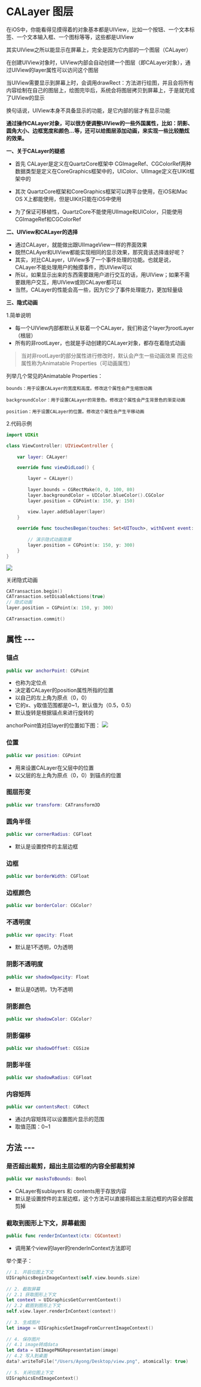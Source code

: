 # CALayer 图层
在iOS中，你能看得见摸得着的对象基本都是UIView，比如一个按钮、一个文本标签、一个文本输入框、一个图标等等，这些都是UIView

其实UIView之所以能显示在屏幕上，完全是因为它内部的一个图层（CALayer）

在创建UIView对象时，UIView内部会自动创建一个图层（即CALayer对象），通过UIView的layer属性可以访问这个图层

当UIView需要显示到屏幕上时，会调用drawRect：方法进行绘图，并且会将所有内容绘制在自己的图层上，绘图完毕后，系统会将图层拷贝到屏幕上，于是就完成了UIView的显示

换句话说，UIView本身不具备显示的功能，是它内部的层才有显示功能

**通过操作CALayer对象，可以很方便调整UIView的一些外国属性，比如：阴影、圆角大小、边框宽度和颜色...等，还可以给图层添加动画，来实现一些比较酷炫的效果。**

**一、关于CALayer的疑惑**

- 首先
  CALayer是定义在QuartzCore框架中
  CGImageRef、CGColorRef两种数据类型是定义在CoreGraphics框架中的，UIColor、UIImage定义在UIKit框架中的

- 其次
  QuartzCore框架和CoreGraphics框架可以跨平台使用，在iOS和Mac OS X上都能使用，但是UIKit只能在iOS中使用

- 为了保证可移植性，QuartzCore不能使用UIImage和UIColor，只能使用CGImageRef和CGColorRef

**二、UIView和CALayer的选择**

- 通过CALayer，就能做出跟UIImageView一样的界面效果
- 既然CALAyer和UIView都能实现相同的显示效果，那究竟该选择谁好呢？
- 其实，对比CALayer，UIView多了一个事件处理的功能。也就是说，CALayer不能处理用户的触摸事件，而UIView可以
- 所以，如果显示出来的东西需要跟用户进行交互的话，用UIView；如果不需要跟用户交互，用UIView或则CALayer都可以
- 当然，CALayer的性能会高一些，因为它少了事件处理能力，更加轻量级

**三、隐式动画**

1.简单说明

- 每一个UIView内部都默认关联着一个CALayer，我们称这个layer为rootLayer（根层）
- 所有的非rootLayer，也就是手动创建的CALayer对象，都存在着隐式动画

> 当对非rootLayer的部分属性进行修改时，默认会产生一些动画效果
> 而这些属性称为Animatable Properties（可动画属性）

列举几个常见的Animatable Properties：
	
	bounds：用于设置CALayer的宽度和高度。修改这个属性会产生缩放动画
	
	backgroundColor：用于设置CALayer的背景色。修改这个属性会产生背景色的渐变动画
	
	position：用于设置CALayer的位置。修改这个属性会产生平移动画

2.代码示例

```swift
import UIKit

class ViewController: UIViewController {
    
    var layer: CALayer!

    override func viewDidLoad() {

        layer = CALayer()
      
        layer.bounds = CGRectMake(0, 0, 100, 80)
        layer.backgroundColor = UIColor.blueColor().CGColor
        layer.position = CGPoint(x: 150, y: 150)

        view.layer.addSublayer(layer)
    }
    
    override func touchesBegan(touches: Set<UITouch>, withEvent event: UIEvent?) {
        
        // 演示隐式动画效果
        layer.position = CGPoint(x: 150, y: 300)
    }
}
```
![](1.gif)

关闭隐式动画

```swift
CATransaction.begin()
CATransaction.setDisableActions(true)
// 隐式动画      
layer.position = CGPoint(x: 150, y: 300)
        
CATransaction.commit()
```

## 属性 ---
### 锚点
 
```swift
public var anchorPoint: CGPoint
```

- 也称为定位点
- 决定着CALayer的position属性所指的位置
- 以自己的左上角为原点（0，0）
- 它的x、y取值范围都是0~1，默认值为（0.5，0.5）
- 默认旋转是根据锚点来进行旋转的

anchorPoint值对应layer的位置如下图：
![](10111605d9a97fd0d6f943c8381a90a7_articlex.png)

### 位置

```swift
public var position: CGPoint
```

- 用来设置CALayer在父层中的位置
- 以父层的左上角为原点（0，0）到锚点的位置

### 图层形变
 
```swift
public var transform: CATransform3D
```

### 圆角半径
 
```swift
public var cornerRadius: CGFloat
```

- 默认是设置控件的主层边框

### 边框
 
```swift
public var borderWidth: CGFloat
```

### 边框颜色
 
```swift
public var borderColor: CGColor?
```

### 不透明度
 
```swift
public var opacity: Float
```

- 默认是1不透明，0为透明

### 阴影不透明度
 
```swift
public var shadowOpacity: Float
```

- 默认是0透明，1为不透明

### 阴影颜色
 
```swift
public var shadowColor: CGColor?
```

### 阴影偏移
 
```swift
public var shadowOffset: CGSize
```

### 阴影半径
 
```swift
public var shadowRadius: CGFloat
```

### 内容矩阵
 
```swift
public var contentsRect: CGRect
```

- 通过内容矩阵可以设置图片显示的范围
- 取值范围：0~1

## 方法 ---
### 是否超出裁剪，超出主层边框的内容全部裁剪掉
 
```swift
public var masksToBounds: Bool
```

- CALayer有sublayers 和 contents用于存放内容
- 默认是设置控件的主层边框，这个方法可以直接将超出主层边框的内容全部裁剪掉


### 截取到图形上下文，屏幕截图
 
```swift
public func renderInContext(ctx: CGContext)
```

- 调用某个view的layer的renderInContext方法即可

举个栗子：

```swift
// 1. 开启位图上下文
UIGraphicsBeginImageContext(self.view.bounds.size)
         
// 2. 截取屏幕
// 2.1 获取图形上下文
let context = UIGraphicsGetCurrentContext()
// 2.2 截图到图形上下文
self.view.layer.renderInContext(context!)
         
// 3. 生成图片
let image = UIGraphicsGetImageFromCurrentImageContext()
         
// 4. 保存图片
// 4.1 image转成data
let data = UIImagePNGRepresentation(image)
// 4.2 写入到桌面
data?.writeToFile("/Users/Ayong/Desktop/view.png", atomically: true)
         
// 5. 关闭位图上下文
UIGraphicsEndImageContext()
```